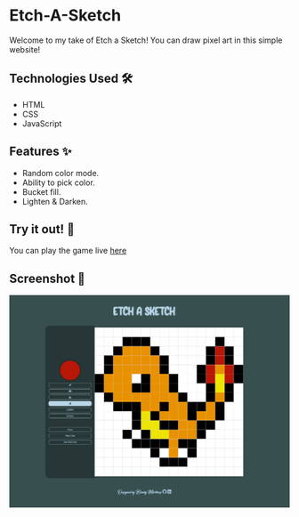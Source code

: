 # Etch-A-Sketch

Welcome to my take of Etch a Sketch! You can draw pixel art in this simple website!

## Technologies Used 🛠️

- HTML
- CSS
- JavaScript

## Features ✨

- Random color mode.
- Ability to pick color.
- Bucket fill.
- Lighten & Darken.

## Try it out! 🚀

You can play the game live [here](https://blondymartinez.github.io/Etch-A-Sketch/)

## Screenshot 📸

![PC Screenshot](resources/screenshots/sketch.png)
